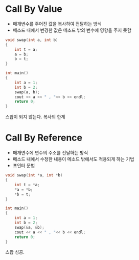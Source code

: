 # Call By Value

- 매개변수를 주어진 값을 복사하여 전달하는 방식
- 메소드 내에서 변경한 값은 메소드 밖의 변수에 영향을 주지 못함

```c
void swap(int a, int b)
{
    int t = a;
    a = b;
    b = t;
}

int main()
{
    int a = 1;
    int b = 2;
    swap(a, b);
    cout << a << " , "<< b << endl;
    return 0;
}
```

스왑이 되지 않는다. 복사의 한계

# Call By Reference

- 매개변수에 변수의 주소를 전달하는 방식
- 메소드 내에서 수정한 내용이 메소드 밖에서도 적용되게 하는 기법
- 포인터 문법

```c
void swap(int *a, int *b)
{
	int t = *a;
	*a = *b;
	*b = t;
}

int main()
{
    int a = 1;
    int b = 2;
    swap(&a, &b);
    cout << a << " , "<< b << endl;
    return 0;
}
```

스왑 성공.